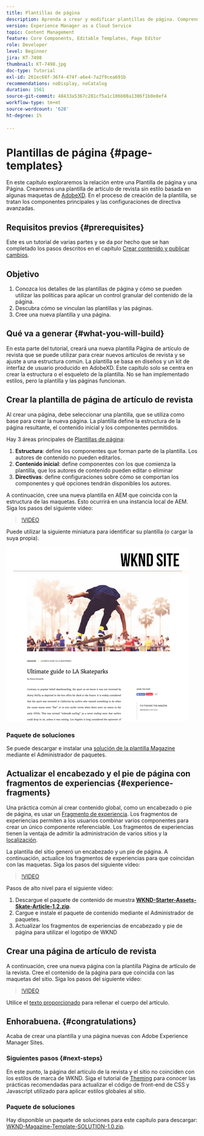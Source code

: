 ```yaml
---
title: Plantillas de página
description: Aprenda a crear y modificar plantillas de página. Comprenda la relación entre una plantilla de página y una página. Aprenda a configurar las políticas de una plantilla de página para proporcionar un control granular y coherencia de marca para el contenido.  Se crea una plantilla de artículo de revista bien estructurada basada en una maqueta de Adobe XD.
version: Experience Manager as a Cloud Service
topic: Content Management
feature: Core Components, Editable Templates, Page Editor
role: Developer
level: Beginner
jira: KT-7498
thumbnail: KT-7498.jpg
doc-type: Tutorial
exl-id: 261ec68f-36f4-474f-a6e4-7a2f9cea691b
recommendations: noDisplay, noCatalog
duration: 1561
source-git-commit: 48433a5367c281cf5a1c106b08a1306f1b0e8ef4
workflow-type: tm+mt
source-wordcount: '628'
ht-degree: 1%

---
```


# Plantillas de página {#page-templates}

En este capítulo exploraremos la relación entre una Plantilla de página y una Página. Crearemos una plantilla de artículo de revista sin estilo basada en algunas maquetas de [AdobeXD](https://www.adobe.com/products/xd.html). En el proceso de creación de la plantilla, se tratan los componentes principales y las configuraciones de directiva avanzadas.

## Requisitos previos {#prerequisites}

Este es un tutorial de varias partes y se da por hecho que se han completado los pasos descritos en el capítulo [Crear contenido y publicar cambios](./author-content-publish.md).

## Objetivo

1. Conozca los detalles de las plantillas de página y cómo se pueden utilizar las políticas para aplicar un control granular del contenido de la página.
1. Descubra cómo se vinculan las plantillas y las páginas.
1. Cree una nueva plantilla y una página.

## Qué va a generar {#what-you-will-build}

En esta parte del tutorial, creará una nueva plantilla Página de artículo de revista que se puede utilizar para crear nuevos artículos de revista y se ajuste a una estructura común. La plantilla se basa en diseños y un kit de interfaz de usuario producido en AdobeXD. Este capítulo solo se centra en crear la estructura o el esqueleto de la plantilla. No se han implementado estilos, pero la plantilla y las páginas funcionan.

## Crear la plantilla de página de artículo de revista

Al crear una página, debe seleccionar una plantilla, que se utiliza como base para crear la nueva página. La plantilla define la estructura de la página resultante, el contenido inicial y los componentes permitidos.

Hay 3 áreas principales de [Plantillas de página](https://experienceleague.adobe.com/docs/experience-manager-cloud-service/sites/authoring/features/templates.html?lang=es):

1. **Estructura**: define los componentes que forman parte de la plantilla. Los autores de contenido no pueden editarlos.
1. **Contenido inicial**: define componentes con los que comienza la plantilla, que los autores de contenido pueden editar o eliminar
1. **Directivas**: define configuraciones sobre cómo se comportan los componentes y qué opciones tendrán disponibles los autores.

A continuación, cree una nueva plantilla en AEM que coincida con la estructura de las maquetas. Esto ocurrirá en una instancia local de AEM. Siga los pasos del siguiente vídeo:

>[!VIDEO](https://video.tv.adobe.com/v/332915?quality=12&learn=on)

Puede utilizar la siguiente miniatura para identificar su plantilla (o cargar la suya propia).

![Miniatura de plantilla de página de artículo](./assets/page-templates/article-page-template-thumbnail.png)


### Paquete de soluciones

Se puede descargar e instalar una [solución de la plantilla Magazine](assets/page-templates/WKND-Magazine-Template-SOLUTION-1.1.zip) mediante el Administrador de paquetes.

## Actualizar el encabezado y el pie de página con fragmentos de experiencias {#experience-fragments}

Una práctica común al crear contenido global, como un encabezado o pie de página, es usar un [Fragmento de experiencia](https://experienceleague.adobe.com/docs/experience-manager-learn/sites/experience-fragments/experience-fragments-feature-video-use.html?lang=es). Los fragmentos de experiencias permiten a los usuarios combinar varios componentes para crear un único componente referenciable. Los fragmentos de experiencias tienen la ventaja de admitir la administración de varios sitios y la [localización](https://experienceleague.adobe.com/docs/experience-manager-core-components/using/components/experience-fragment.html?lang=es#localized-site-structure).

La plantilla del sitio generó un encabezado y un pie de página. A continuación, actualice los fragmentos de experiencias para que coincidan con las maquetas. Siga los pasos del siguiente vídeo:

>[!VIDEO](https://video.tv.adobe.com/v/332916?quality=12&learn=on)

Pasos de alto nivel para el siguiente vídeo:

1. Descargue el paquete de contenido de muestra **[WKND-Starter-Assets-Skate-Article-1.2.zip](assets/page-templates/WKND-Starter-Assets-Skate-Article-1.2.zip)**.
1. Cargue e instale el paquete de contenido mediante el Administrador de paquetes.
1. Actualizar los fragmentos de experiencias de encabezado y pie de página para utilizar el logotipo de WKND

## Crear una página de artículo de revista

A continuación, cree una nueva página con la plantilla Página de artículo de la revista. Cree el contenido de la página para que coincida con las maquetas del sitio. Siga los pasos del siguiente vídeo:

>[!VIDEO](https://video.tv.adobe.com/v/332917?quality=12&learn=on)

Utilice el [texto proporcionado](./assets/page-templates/la-skateparks-copy.txt) para rellenar el cuerpo del artículo.

## Enhorabuena. {#congratulations}

Acaba de crear una plantilla y una página nuevas con Adobe Experience Manager Sites.

### Siguientes pasos {#next-steps}

En este punto, la página del artículo de la revista y el sitio no coinciden con los estilos de marca de WKND. Siga el tutorial de [Theming](theming.md) para conocer las prácticas recomendadas para actualizar el código de front-end de CSS y Javascript utilizado para aplicar estilos globales al sitio.

### Paquete de soluciones

Hay disponible un paquete de soluciones para este capítulo para descargar: [WKND-Magazine-Template-SOLUTION-1.0.zip](assets/page-templates/WKND-Magazine-Template-SOLUTION-1.0.zip).
